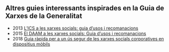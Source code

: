 Altres guies interessants inspirades en la Guia de Xarxes de la Generalitat
---
- 2013 [L’ICS a les xarxes socials: guia d’usos i recomanacions](/assets/altres/2013_guia_xarxes_ics.pdf)  
- 2015 [El DAAM a les xarxes socials: Guia d’usos i recomanacions](/assets/altres/2015_guia_xarxes_agricultura.pdf)
- 2018 [Guia ràpida per a un ús segur de les xarxes socials corporatives en dispositius mòbils](/assets/altres/2018_guia_xarxes_cesicat.pdf)  
